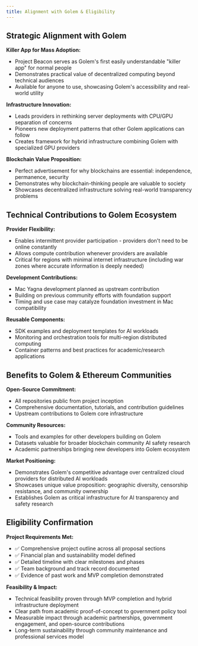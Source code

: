 ```yaml
---
title: Alignment with Golem & Eligibility
---
```


## Strategic Alignment with Golem

**Killer App for Mass Adoption:**
- Project Beacon serves as Golem's first easily understandable "killer app" for normal people
- Demonstrates practical value of decentralized computing beyond technical audiences
- Available for anyone to use, showcasing Golem's accessibility and real-world utility

**Infrastructure Innovation:**
- Leads providers in rethinking server deployments with CPU/GPU separation of concerns
- Pioneers new deployment patterns that other Golem applications can follow
- Creates framework for hybrid infrastructure combining Golem with specialized GPU providers

**Blockchain Value Proposition:**
- Perfect advertisement for why blockchains are essential: independence, permanence, security
- Demonstrates why blockchain-thinking people are valuable to society
- Showcases decentralized infrastructure solving real-world transparency problems

## Technical Contributions to Golem Ecosystem

**Provider Flexibility:**
- Enables intermittent provider participation - providers don't need to be online constantly
- Allows compute contribution whenever providers are available
- Critical for regions with minimal internet infrastructure (including war zones where accurate information is deeply needed)

**Development Contributions:**
- Mac Yagna development planned as upstream contribution
- Building on previous community efforts with foundation support
- Timing and use case may catalyze foundation investment in Mac compatibility

**Reusable Components:**
- SDK examples and deployment templates for AI workloads
- Monitoring and orchestration tools for multi-region distributed computing
- Container patterns and best practices for academic/research applications

## Benefits to Golem & Ethereum Communities

**Open-Source Commitment:**
- All repositories public from project inception
- Comprehensive documentation, tutorials, and contribution guidelines
- Upstream contributions to Golem core infrastructure

**Community Resources:**
- Tools and examples for other developers building on Golem
- Datasets valuable for broader blockchain community AI safety research
- Academic partnerships bringing new developers into Golem ecosystem

**Market Positioning:**
- Demonstrates Golem's competitive advantage over centralized cloud providers for distributed AI workloads
- Showcases unique value proposition: geographic diversity, censorship resistance, and community ownership
- Establishes Golem as critical infrastructure for AI transparency and safety research

## Eligibility Confirmation

**Project Requirements Met:**
- ✅ Comprehensive project outline across all proposal sections
- ✅ Financial plan and sustainability model defined
- ✅ Detailed timeline with clear milestones and phases
- ✅ Team background and track record documented
- ✅ Evidence of past work and MVP completion demonstrated

**Feasibility & Impact:**
- Technical feasibility proven through MVP completion and hybrid infrastructure deployment
- Clear path from academic proof-of-concept to government policy tool
- Measurable impact through academic partnerships, government engagement, and open-source contributions
- Long-term sustainability through community maintenance and professional services model
